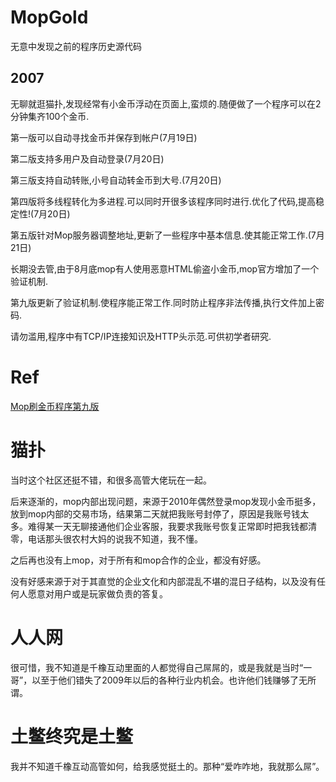 # MopGold
无意中发现之前的程序历史源代码

## 2007

无聊就逛猫扑,发现经常有小金币浮动在页面上,蛮烦的.随便做了一个程序可以在2分钟集齐100个金币.

第一版可以自动寻找金币并保存到帐户(7月19日)

第二版支持多用户及自动登录(7月20日)

第三版支持自动转账,小号自动转金币到大号.(7月20日)

第四版将多线程转化为多进程.可以同时开很多该程序同时进行.优化了代码,提高稳定性!(7月20日)

第五版针对Mop服务器调整地址,更新了一些程序中基本信息.使其能正常工作.(7月21日)

长期没去管,由于8月底mop有人使用恶意HTML偷盗小金币,mop官方增加了一个验证机制.

第九版更新了验证机制.使程序能正常工作.同时防止程序非法传播,执行文件加上密码.

请勿滥用,程序中有TCP/IP连接知识及HTTP头示范.可供初学者研究.

# Ref

[Mop刷金币程序第九版](https://hoho.im/blog/post/mop%E5%88%B7%E9%87%91%E5%B8%81.html)

# 猫扑

当时这个社区还挺不错，和很多高管大佬玩在一起。

后来逐渐的，mop内部出现问题，来源于2010年偶然登录mop发现小金币挺多，放到mop内部的交易市场，结果第二天就把我账号封停了，原因是我账号钱太多。难得某一天无聊接通他们企业客服，我要求我账号恢复正常即时把我钱都清零，电话那头很农村大妈的说我不知道，我不懂。

之后再也没有上mop，对于所有和mop合作的企业，都没有好感。

没有好感来源于对于其直觉的企业文化和内部混乱不堪的混日子结构，以及没有任何人愿意对用户或是玩家做负责的答复。

# 人人网

很可惜，我不知道是千橡互动里面的人都觉得自己屌屌的，或是我就是当时“一哥”，以至于他们错失了2009年以后的各种行业内机会。也许他们钱赚够了无所谓。

# 土鳖终究是土鳖

我并不知道千橡互动高管如何，给我感觉挺土的。那种“爱咋咋地，我就那么屌”。